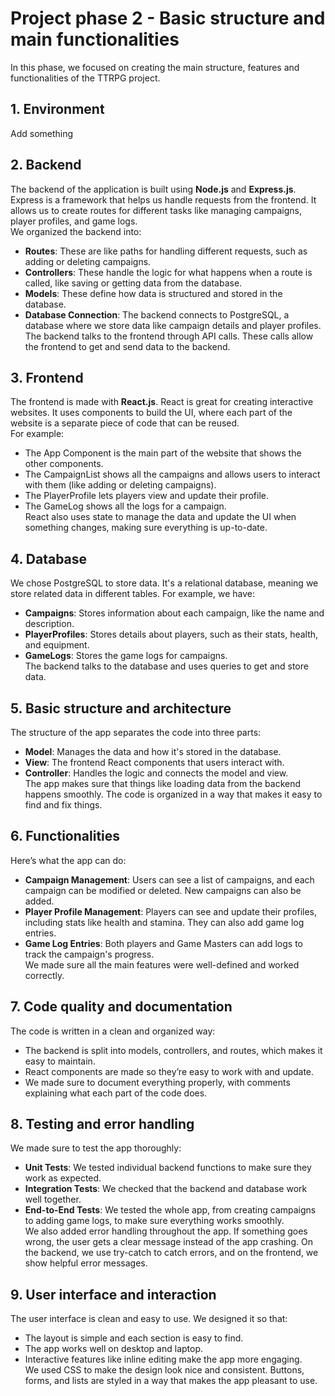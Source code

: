 # Project phase 2 - Basic structure and main functionalities

In this phase, we focused on creating the main structure, features and functionalities of the TTRPG project.  

## 1. Environment

Add something

## 2. Backend

The backend of the application is built using **Node.js** and **Express.js**. Express is a framework that helps us handle requests from the frontend. It allows us to create routes for different tasks like managing campaigns, player profiles, and game logs.  
We organized the backend into:  
- **Routes**: These are like paths for handling different requests, such as adding or deleting campaigns.  
- **Controllers**: These handle the logic for what happens when a route is called, like saving or getting data from the database.  
- **Models**: These define how data is structured and stored in the database.  
- **Database Connection**: The backend connects to PostgreSQL, a database where we store data like campaign details and player profiles.  
The backend talks to the frontend through API calls. These calls allow the frontend to get and send data to the backend.  

## 3. Frontend

The frontend is made with **React.js**. React is great for creating interactive websites. It uses components to build the UI, where each part of the website is a separate piece of code that can be reused.  
For example:  
- The App Component is the main part of the website that shows the other components.  
- The CampaignList shows all the campaigns and allows users to interact with them (like adding or deleting campaigns).  
- The PlayerProfile lets players view and update their profile.  
- The GameLog shows all the logs for a campaign.  
React also uses state to manage the data and update the UI when something changes, making sure everything is up-to-date.  

## 4. Database

We chose PostgreSQL to store data. It's a relational database, meaning we store related data in different tables. For example, we have:  
- **Campaigns**: Stores information about each campaign, like the name and description.  
- **PlayerProfiles**: Stores details about players, such as their stats, health, and equipment.  
- **GameLogs**: Stores the game logs for campaigns.  
The backend talks to the database and uses queries to get and store data.  

## 5. Basic structure and architecture

The structure of the app separates the code into three parts:  
- **Model**: Manages the data and how it's stored in the database.  
- **View**: The frontend React components that users interact with.  
- **Controller**: Handles the logic and connects the model and view.  
The app makes sure that things like loading data from the backend happens smoothly. The code is organized in a way that makes it easy to find and fix things.  

## 6. Functionalities

Here’s what the app can do:  
- **Campaign Management**: Users can see a list of campaigns, and each campaign can be modified or deleted. New campaigns can also be added.
- **Player Profile Management**: Players can see and update their profiles, including stats like health and stamina. They can also add game log entries.  
- **Game Log Entries**: Both players and Game Masters can add logs to track the campaign's progress.  
We made sure all the main features were well-defined and worked correctly.  

## 7. Code quality and documentation

The code is written in a clean and organized way:    
- The backend is split into models, controllers, and routes, which makes it easy to maintain.  
- React components are made so they’re easy to work with and update.  
- We made sure to document everything properly, with comments explaining what each part of the code does.  

## 8. Testing and error handling

We made sure to test the app thoroughly:  
- **Unit Tests**: We tested individual backend functions to make sure they work as expected.  
- **Integration Tests**: We checked that the backend and database work well together.  
- **End-to-End Tests**: We tested the whole app, from creating campaigns to adding game logs, to make sure everything works smoothly.  
We also added error handling throughout the app. If something goes wrong, the user gets a clear message instead of the app crashing. On the backend, we use try-catch to catch errors, and on the frontend, we show helpful error messages.

## 9. User interface and interaction

The user interface is clean and easy to use. We designed it so that:  
- The layout is simple and each section is easy to find.   
- The app works well on desktop and laptop.  
- Interactive features like inline editing make the app more engaging.  
We used CSS to make the design look nice and consistent. Buttons, forms, and lists are styled in a way that makes the app pleasant to use.  
